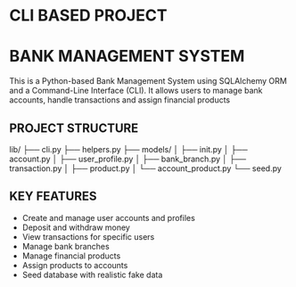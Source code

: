 # CLI BASED PROJECT
# BANK MANAGEMENT SYSTEM 
This is a Python-based Bank Management System using SQLAlchemy ORM and a Command-Line Interface (CLI).
It allows users to manage bank accounts, handle transactions and assign financial products

## PROJECT STRUCTURE 
lib/
├── cli.py 
├── helpers.py
├── models/
│ ├── init.py 
│ ├── account.py 
│ ├── user_profile.py 
│ ├── bank_branch.py 
│ ├── transaction.py 
│ ├── product.py 
│ └── account_product.py 
└── seed.py 

## KEY FEATURES
-  Create and manage user accounts and profiles
-  Deposit and withdraw money
-  View transactions for specific users
-  Manage bank branches
-  Manage financial products 
-  Assign products to accounts 
-  Seed database with realistic fake data